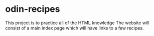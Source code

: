 # odin-recipes
This project is to practice all of the HTML knowledge
The website will consist of a main index page which will have links to a few recipes. 
